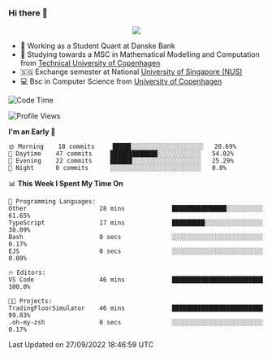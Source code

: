 ### Hi there 👋

<p align="center">
  <img src="https://media4.giphy.com/media/3ohzdKy5Z8TChSDuiA/giphy.gif?cid=ecf05e47r69cojk56gup9q8mep9liy48s94dn2uxsfh6fv39&rid=giphy.gif&ct=g" />
</p>

* 🏦 Working as a Student Quant at Danske Bank
* 🧮 Studying towards a MSC in Mathematical Modelling and Computation from [Technical University of Copenhagen](https://www.dtu.dk)
* 🇸🇬 Exchange semester at National [University of Singapore (NUS)](https://www.nus.edu.sg)
* 💻 Bsc in Computer Science from [University of Copenhagen](https://www.ku.dk/english/)


<!--START_SECTION:waka-->
![Code Time](http://img.shields.io/badge/Code%20Time-46%20mins-blue)

![Profile Views](http://img.shields.io/badge/Profile%20Views-16-blue)

**I'm an Early 🐤** 

```text
🌞 Morning    18 commits     █████░░░░░░░░░░░░░░░░░░░░   20.69% 
🌆 Daytime    47 commits     █████████████░░░░░░░░░░░░   54.02% 
🌃 Evening    22 commits     ██████░░░░░░░░░░░░░░░░░░░   25.29% 
🌙 Night      0 commits      ░░░░░░░░░░░░░░░░░░░░░░░░░   0.0%

```


📊 **This Week I Spent My Time On** 

```text
💬 Programming Languages: 
Other                    28 mins             ███████████████░░░░░░░░░░   61.65% 
TypeScript               17 mins             █████████░░░░░░░░░░░░░░░░   38.09% 
Bash                     0 secs              ░░░░░░░░░░░░░░░░░░░░░░░░░   0.17% 
EJS                      0 secs              ░░░░░░░░░░░░░░░░░░░░░░░░░   0.09%

🔥 Editors: 
VS Code                  46 mins             █████████████████████████   100.0%

🐱‍💻 Projects: 
TradingFloorSimulator    46 mins             █████████████████████████   99.83% 
.oh-my-zsh               0 secs              ░░░░░░░░░░░░░░░░░░░░░░░░░   0.17%

```


 Last Updated on 27/09/2022 18:46:59 UTC
<!--END_SECTION:waka-->
